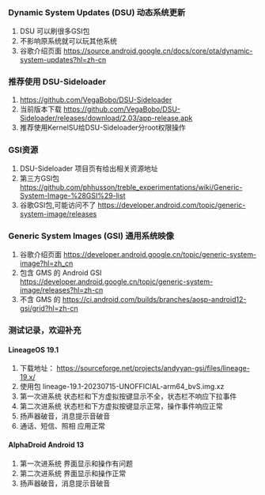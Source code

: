 ### Dynamic System Updates (DSU) 动态系统更新
1. DSU 可以刷很多GSI包
2. 不影响原系统就可以玩其他系统
3. 谷歌介绍页面 https://source.android.google.cn/docs/core/ota/dynamic-system-updates?hl=zh-cn

### 推荐使用 DSU-Sideloader
1. https://github.com/VegaBobo/DSU-Sideloader
2. 当前版本下载 https://github.com/VegaBobo/DSU-Sideloader/releases/download/2.03/app-release.apk
3. 推荐使用KernelSU给DSU-Sideloader分root权限操作

### GSI资源
1. DSU-Sideloader 项目页有给出相关资源地址
2. 第三方GSI包 https://github.com/phhusson/treble_experimentations/wiki/Generic-System-Image-%28GSI%29-list
3. 谷歌GSI包,可能访问不了 https://developer.android.com/topic/generic-system-image/releases

### Generic System Images (GSI) 通用系统映像
1. 谷歌介绍页面 https://developer.android.google.cn/topic/generic-system-image?hl=zh_cn
2. 包含 GMS 的 Android GSI https://developer.android.google.cn/topic/generic-system-image/releases?hl=zh-cn
3. 不含 GMS 的 https://ci.android.com/builds/branches/aosp-android12-gsi/grid?hl=zh-cn

### 测试记录，欢迎补充

#### LineageOS 19.1
  1. 下载地址： https://sourceforge.net/projects/andyyan-gsi/files/lineage-19.x/
  2. 使用包 lineage-19.1-20230715-UNOFFICIAL-arm64_bvS.img.xz
  3. 第一次进系统 状态栏和下方虚拟按键显示不全，状态栏不响应下拉事件
  4. 第二次进系统 状态栏和下方虚拟按键显示正常，操作事件响应正常
  5. 扬声器破音，消息提示音破音
  6. 通话、短信、照相 应用正常

#### AlphaDroid Android 13
  1. 第一次进系统 界面显示和操作有问题
  2. 第二次进系统 界面显示和操作正常
  3. 扬声器破音，消息提示音破音